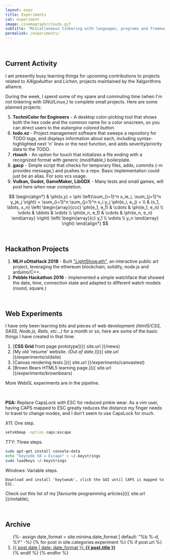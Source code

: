 ```yaml
---
layout: expo
title: Experiments
cat: experiment
image: cinemagraph/clouds.gif
subtitle: "Miscallaneous tinkering with languages, programs and frameworks."
permalink: /experiments/
---
```


<br />

## Current Activity
I am presently busy learning things for upcoming contributions to projects related to *XAlgoAuthor* and *Lichen*, projects maintained by the Xalgorithms alliance.

During the week, I spend some of my spare and commuting time (when I'm not tinkering with GNU/Linux,) to complete small projects. Here are some planned projects:

5. **TechniColor for Engineers** - A desktop color-picking tool that shows both the hex code and the common name for a color onscreen, so you can direct users to the *aubergine colored button.*
1. **todo.ez** - Project management software that sweeps a repository for TODO tags, and displays information about each, including syntax-highlighted next 'n' lines or the next function, and adds severity/priority data to the TODO.
2. **rtouch** - An option for touch that initializes a file ending with a recognized format with generic (modifiable,) boilerplate.
3. **gacp** - Simple script that checks for temporary files, adds, commits (-m provides message,) and pushes to a repo. Basic implementation could just be an alias. For solo vcs usage.
4. **Vulkan, Godot, GameMaker, LibGDX** - Many tests and small games, will post here when near completion.

$$
\begin{align*}
  & \phi(x,y) = \phi \left(\sum_{i=1}^n x_ie_i, \sum_{j=1}^n y_je_j \right)
  = \sum_{i=1}^n \sum_{j=1}^n x_i y_j \phi(e_i, e_j) = \\
  & (x_1, \ldots, x_n) \left( \begin{array}{ccc}
      \phi(e_1, e_1) & \cdots & \phi(e_1, e_n) \\
      \vdots & \ddots & \vdots \\
      \phi(e_n, e_1) & \cdots & \phi(e_n, e_n)
    \end{array} \right)
  \left( \begin{array}{c}
      y_1 \\
      \vdots \\
      y_n
    \end{array} \right)
\end{align*}
$$

<br />

## Hackathon Projects

1. **MLH uOttaHack 2018** - Built ["LightShow.eth"](https://github.com/RyanFleck/eth-lightShow-uottahack), an interactive public art project, leveraging the ethereum blockchain, solidity, node.js and arduino/C++.
2. **Pebble Hackathon 2016** - Implemented a simple watchface that showed the date, time, connection state and adapted to different watch models (round, square.)

<br />

## Web Experiments
I have only been learning bits and pieces of web development *(html5/CSS, SASS, Node.js, Rails, etc...)* for a month or so, here are some of the basic things I have created in that time:
1. [**CSS Grid** front page prototype]({{ site.url }}/news)
1. [My old 'resume' website. *(Out of date.)*]({{ site.url }}/experiments/oldsite)
2. [Canvas rendering tests.]({{ site.url }}/experiments/canvastest)
3. [Brown Bears HTML5 learning page.]({{ site.url }}/experiments/brownbears)

More WebGL experiments are in the pipeline.

<br />

**PSA:** Replace CapsLock with ESC for reduced pinkie wear. As a vim user, having CAPS mapped to ESC greatly reduces the distance my finger needs to travel to change modes, and I don't seem to use CapsLock for much.

*X11*: One step.
```bash
setxkbmap -option caps:escape
```

*TTY*: Three steps.
```bash
sudo apt-get install console-data
echo "keycode 58 = Escape" > ~/.keystrings
sudo loadkeys ~/.keystrings
```

*Windows*: Variable steps.
```
Download and install 'keytweak', click the GUI until CAPS is mapped to ESC.
```

Check out this list of my [favourite programming articles]({{ site.url }}/notable);

<br />

<h2 class="post-list-heading">Archive</h2>
<ol>
  {%- assign date_format = site.minima.date_format | default: "%b %-d, %Y" -%}
  {% for post in site.categories.experiment %}
   {% if post.url %}
    <li><a href="{{ post.url }}">{{ post.date | date: date_format }}: <b>{{ post.title }}</b></a></li>
   {% endif %}
  {% endfor %}
</ol>
